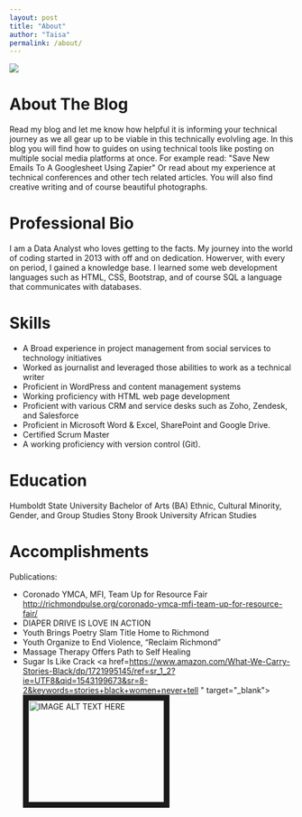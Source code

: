 ```yaml
---
layout: post
title: "About"
author: "Taisa"
permalink: /about/
---
```


<img src="/20160624_123258.jpg" />

# About The Blog

Read my blog and let me know how helpful it is informing your technical journey as we all gear up to be viable in this technically evolvling age. In this blog you will find how to guides on using technical tools like posting on multiple social media platforms at once. For example read: "Save New Emails To A Googlesheet Using Zapier" Or read about my experience at technical conferences and other tech related articles. You will also find creative writing and of course beautiful photographs. 

# Professional Bio

I am a Data Analyst who loves getting to the facts. My journey into the world of coding started in 2013 with off and on dedication. Howerver, with every on period, I gained a knowledge base. I learned some web development languages such as HTML, CSS, Bootstrap, and of course SQL a language that communicates with databases.

# Skills
- A Broad experience in project management from social services to technology initiatives
- Worked as journalist and leveraged those abilities to work as a technical writer
- Proficient in WordPress and content management systems
- Working proficiency with HTML web page development
- Proficient with various CRM and service desks such as Zoho, Zendesk, and Salesforce
- Proficient in Microsoft Word & Excel, SharePoint and Google Drive. 
- Certified Scrum Master 
- A working proficiency with version control (Git).

# Education

Humboldt State University Bachelor of Arts (BA) Ethnic, Cultural Minority, Gender, and Group Studies
Stony Brook University     African Studies

# Accomplishments
Publications:
- Coronado YMCA, MFI, Team Up for Resource Fair    <http://richmondpulse.org/coronado-ymca-mfi-team-up-for-resource-fair/>
- DIAPER DRIVE IS LOVE IN ACTION 
- Youth Brings Poetry Slam Title Home to Richmond 
- Youth Organize to End Violence, “Reclaim Richmond” 
- Massage Therapy Offers Path to Self Healing 
- Sugar Is Like Crack
<a href=https://www.amazon.com/What-We-Carry-Stories-Black/dp/1721995145/ref=sr_1_2?ie=UTF8&qid=1543199673&sr=8-2&keywords=stories+black+women+never+tell
" target="_blank"><img src="http://taisagrant.com/Stories%20Black%20Women%20Never%20Tell%20Image.jpg" 
alt="IMAGE ALT TEXT HERE" width="240" height="180" border="10" /></a>


